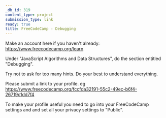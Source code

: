 ```yaml
---
_db_id: 319
content_type: project
submission_type: link
ready: true
title: FreeCodeCamp - Debugging
---
```


Make an account here if you haven't already: https://www.freecodecamp.org/learn

Under "JavaScript Algorithms and Data Structures", do the section entitled "Debugging".

Try not to ask for too many hints. Do your best to understand everything.

Please submit a link to your profile. eg https://www.freecodecamp.org/fccfda32191-55c2-49ec-b6f4-26719c1dd7f4

To make your profile useful you need to go into your FreeCodeCamp settings and and set all your privacy settings to "Public".
